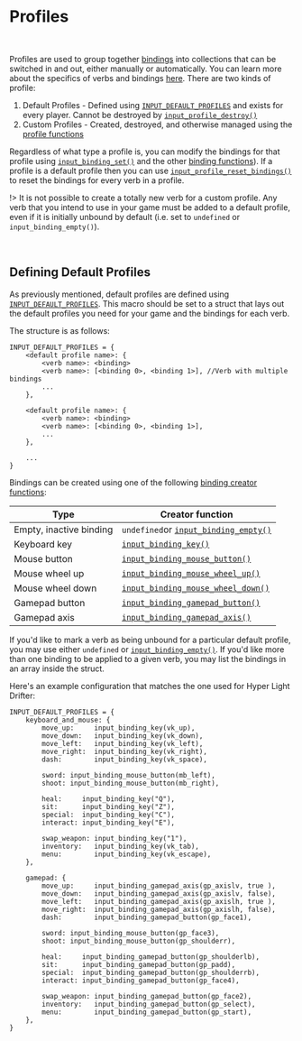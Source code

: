 # Profiles

&nbsp;

Profiles are used to group together [bindings](Verbs-and-Bindings) into collections that can be switched in and out, either manually or automatically. You can learn more about the specifics of verbs and bindings [here](Verbs-and-Bindings). There are two kinds of profile:

1. Default Profiles - Defined using [`INPUT_DEFAULT_PROFILES`](Configuration?id=profiles-and-bindings) and exists for every player. Cannot be destroyed by [`input_profile_destroy()`](Functions-(Profiles)?id=input_profile_destroyprofilename-playerindex)
2. Custom Profiles - Created, destroyed, and otherwise managed using the [profile functions](Functions-(Profiles))

Regardless of what type a profile is, you can modify the bindings for that profile using [`input_binding_set()`](Functions-(Binding-Access)?id=input_binding_setverb-binding-playerindex-alternate) and the other [binding functions](Functions-(Binding-Access))). If a profile is a default profile then you can use [`input_profile_reset_bindings()`](Functions-(Profiles)?id=input_profile_reset_bindingsprofilename-playerindex) to reset the bindings for every verb in a profile.

!> It is not possible to create a totally new verb for a custom profile. Any verb that you intend to use in your game must be added to a default profile, even if it is initially unbound by default (i.e. set to `undefined` or `input_binding_empty()`).

&nbsp;

## Defining Default Profiles

As previously mentioned, default profiles are defined using [`INPUT_DEFAULT_PROFILES`](Configuration?id=profiles-and-bindings). This macro should be set to a struct that lays out the default profiles you need for your game and the bindings for each verb.

The structure is as follows:
```gml
INPUT_DEFAULT_PROFILES = {
    <default profile name>: {
	    <verb name>: <binding>
		<verb name>: [<binding 0>, <binding 1>], //Verb with multiple bindings
		...
	},
	
	<default profile name>: {
	    <verb name>: <binding>
		<verb name>: [<binding 0>, <binding 1>],
		...
	},
	
	...
}
```

Bindings can be created using one of the following [binding creator functions](Functions-(Binding-Creators)):

|Type                   |Creator function                                                                                                |
|-----------------------|----------------------------------------------------------------------------------------------------------------|
|Empty, inactive binding|`undefined`or [`input_binding_empty()`](Functions-(Binding-Creators)?id=input_binding_gamepad_axisaxis-negative)|
|Keyboard key           |[`input_binding_key()`](Functions-(Binding-Creators)?id=input_binding_keykey)                                   |
|Mouse button           |[`input_binding_mouse_button()`](Functions-(Binding-Creators)?id=input_binding_mouse_buttonbutton)              |
|Mouse wheel up         |[`input_binding_mouse_wheel_up()`](Functions-(Binding-Creators)?id=input_binding_mouse_wheel_up)                |
|Mouse wheel down       |[`input_binding_mouse_wheel_down()`](Functions-(Binding-Creators)?id=input_binding_mouse_wheel_down)            |
|Gamepad button         |[`input_binding_gamepad_button()`](Functions-(Binding-Creators)?id=input_binding_gamepad_buttonbutton)          |
|Gamepad axis           |[`input_binding_gamepad_axis()`](Functions-(Binding-Creators)?id=input_binding_keykey)                          |

If you'd like to mark a verb as being unbound for a particular default profile, you may use either `undefined` or [`input_binding_empty()`](Functions-(Binding-Creators)?id=input_binding_gamepad_axisaxis-negative). If you'd like more than one binding to be applied to a given verb, you may list the bindings in an array inside the struct.

Here's an example configuration that matches the one used for Hyper Light Drifter:

```gml
INPUT_DEFAULT_PROFILES = {
    keyboard_and_mouse: {
	    move_up:     input_binding_key(vk_up),
	    move_down:   input_binding_key(vk_down),
	    move_left:   input_binding_key(vk_left),
	    move_right:  input_binding_key(vk_right),
		dash:        input_binding_key(vk_space),
		
		sword: input_binding_mouse_button(mb_left),
		shoot: input_binding_mouse_button(mb_right),
		
        heal:     input_binding_key("Q"),
		sit:      input_binding_key("Z"),
		special:  input_binding_key("C"),
		interact: input_binding_key("E"),
		
		swap_weapon: input_binding_key("1"),
		inventory:   input_binding_key(vk_tab),
		menu:        input_binding_key(vk_escape),
	},
	
    gamepad: {
	    move_up:     input_binding_gamepad_axis(gp_axislv, true ),
	    move_down:   input_binding_gamepad_axis(gp_axislv, false),
	    move_left:   input_binding_gamepad_axis(gp_axislh, true ),
	    move_right:  input_binding_gamepad_axis(gp_axislh, false),
		dash:        input_binding_gamepad_button(gp_face1),
		
		sword: input_binding_mouse_button(gp_face3),
		shoot: input_binding_mouse_button(gp_shoulderr),
		
        heal:     input_binding_gamepad_button(gp_shoulderlb),
		sit:      input_binding_gamepad_button(gp_padd),
		special:  input_binding_gamepad_button(gp_shoulderrb),
		interact: input_binding_gamepad_button(gp_face4),
		
		swap_weapon: input_binding_gamepad_button(gp_face2),
		inventory:   input_binding_gamepad_button(gp_select),
		menu:        input_binding_gamepad_button(gp_start),
	},
}
```